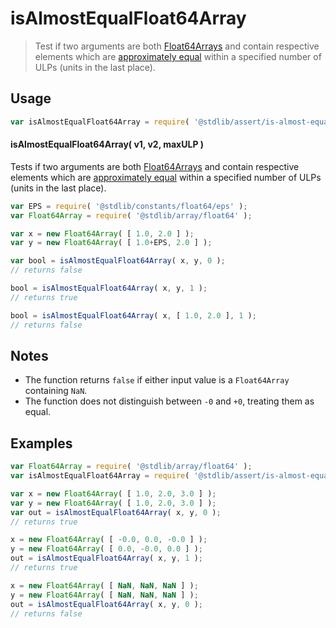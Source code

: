 <!--

@license Apache-2.0

Copyright (c) 2025 The Stdlib Authors.

Licensed under the Apache License, Version 2.0 (the "License");
you may not use this file except in compliance with the License.
You may obtain a copy of the License at

   http://www.apache.org/licenses/LICENSE-2.0

Unless required by applicable law or agreed to in writing, software
distributed under the License is distributed on an "AS IS" BASIS,
WITHOUT WARRANTIES OR CONDITIONS OF ANY KIND, either express or implied.
See the License for the specific language governing permissions and
limitations under the License.

-->

# isAlmostEqualFloat64Array

> Test if two arguments are both [Float64Arrays][@stdlib/array/float64] and contain respective elements which are [approximately equal][@stdlib/assert/is-almost-equal] within a specified number of ULPs (units in the last place).

<section class="usage">

## Usage

```javascript
var isAlmostEqualFloat64Array = require( '@stdlib/assert/is-almost-equal-float64array' );
```

#### isAlmostEqualFloat64Array( v1, v2, maxULP )

Tests if two arguments are both [Float64Arrays][@stdlib/array/float64] and contain respective elements which are [approximately equal][@stdlib/assert/is-almost-equal] within a specified number of ULPs (units in the last place).

```javascript
var EPS = require( '@stdlib/constants/float64/eps' );
var Float64Array = require( '@stdlib/array/float64' );

var x = new Float64Array( [ 1.0, 2.0 ] );
var y = new Float64Array( [ 1.0+EPS, 2.0 ] );

var bool = isAlmostEqualFloat64Array( x, y, 0 );
// returns false

bool = isAlmostEqualFloat64Array( x, y, 1 );
// returns true

bool = isAlmostEqualFloat64Array( x, [ 1.0, 2.0 ], 1 );
// returns false
```

</section>

<!-- /.usage -->

<section class="notes">

## Notes

-   The function returns `false` if either input value is a `Float64Array` containing `NaN`.
-   The function does not distinguish between `-0` and `+0`, treating them as equal.

</section>

<!-- /.notes -->

<section class="examples">

## Examples

<!-- eslint no-undef: "error" -->

```javascript
var Float64Array = require( '@stdlib/array/float64' );
var isAlmostEqualFloat64Array = require( '@stdlib/assert/is-almost-equal-float64array' );

var x = new Float64Array( [ 1.0, 2.0, 3.0 ] );
var y = new Float64Array( [ 1.0, 2.0, 3.0 ] );
var out = isAlmostEqualFloat64Array( x, y, 0 );
// returns true

x = new Float64Array( [ -0.0, 0.0, -0.0 ] );
y = new Float64Array( [ 0.0, -0.0, 0.0 ] );
out = isAlmostEqualFloat64Array( x, y, 1 );
// returns true

x = new Float64Array( [ NaN, NaN, NaN ] );
y = new Float64Array( [ NaN, NaN, NaN ] );
out = isAlmostEqualFloat64Array( x, y, 0 );
// returns false
```

</section>

<!-- /.examples -->

<!-- Section for related `stdlib` packages. Do not manually edit this section, as it is automatically populated. -->

<section class="related">

</section>

<!-- /.related -->

<!-- Section for all links. Make sure to keep an empty line after the `section` element and another before the `/section` close. -->

<section class="links">

[@stdlib/array/float64]: https://github.com/stdlib-js/stdlib/tree/develop/lib/node_modules/%40stdlib/array/float64

[@stdlib/assert/is-almost-equal]: https://github.com/stdlib-js/stdlib/tree/develop/lib/node_modules/%40stdlib/assert/is-almost-equal

</section>

<!-- /.links -->
